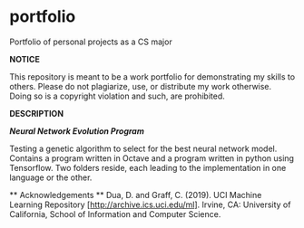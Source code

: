 # portfolio
Portfolio of personal projects as a CS major

**NOTICE**

This repository is meant to be a work portfolio for demonstrating my skills to others. Please do not plagiarize, use, or distribute my work otherwise. Doing so is a copyright violation and such, are prohibited.

**DESCRIPTION**

***Neural Network Evolution Program***

Testing a genetic algorithm to select for the best neural network model. 
Contains a program written in Octave and a program written in python using Tensorflow.
Two folders reside, each leading to the implementation in one language or the other.

** Acknowledgements **
Dua, D. and Graff, C. (2019). UCI Machine Learning Repository [http://archive.ics.uci.edu/ml]. Irvine, CA: University of California, School of Information and Computer Science.
